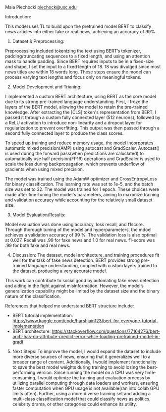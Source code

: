 Maia Piechocki
piechock@usc.edu

Introduction: 

This model uses TL to build upon the pretrained model BERT to classify news articles into either fake or real news, achieving an accuracy of 99%.

1. Dataset & Preprocessing: 

Preprocessing included tokenizing the text using BERT’s tokenizer, padding/truncating sequences to a fixed length, and using an attention mask to handle padding. Since BERT requires inputs to be in a fixed-size and shape, I set the input to a fixed length of 18. 18 was divulged since most news titles are within 18 words long. These steps ensure the model can process varying text lengths and focus only on meaningful tokens.

2. Model Development and Trianing:

I implemented a custom BERT architecture, using BERT as the core model due to its strong pre-trained language understanding. First, I froze the layers of the BERT model, allowing the model to retain the pre-trained knowledge. After extracting the [CLS] token's representation from BERT, I passed it through a custom fully connected layer (512 neurons), followed by a ReLU activation to introduce non-linearity and a dropout layer for regularization to prevent overfitting. This output was then passed through a second fully connected layer to produce the class scores. 

To speed up training and reduce memory usage, the model incorporates automatic mixed precision(AMP) using autocast and GradScaler. Autocast() is used during the forward pass(when predictions are caluclated) to automatically use half precision(FP16) operations and GradScaler is used to scale the loss during backpropagation, which prevents underflow of gradients when using mixed precision. 

The model was trained using the AdamW optimizer and CrossEntropyLoss for binary classification. The learning rate was set to 1e-5, and the batch size was set to 32. The model was trained for 1 epoch. These choices were made after fine-tuning the model's parameters, aiming to maximize training and validation accuracy while accounting for the relatively small dataset size.

3. Model Evaluation/Results:

Model evaluation was done using accuracy, loss recall, and f1score. Through thorough tuning of the model and hyperparameters, the mdoel achieves a validation accuracy of 99 %. The validation loss is also optimal at 0.027. Recall was .99 for fake news and 1.0 for real news. f1-score was .99 for both fake and real news.

4. Discussion:
The dataset, model architecture, and training procedures fit well for the task of fake news detection. BERT provides strong pre-trained language understanding, coupled with custom layers trained to the dataset, producing a very accurate model.

This work can contribute to social good by automating fake news detection and aiding in the fight against misinformation. However, the model’s generalization capability might be limited by the dataset size and the binary nature of the classification. 

References that helped me understand BERT structure include:
- BERT tutorial implementation: 
https://www.kaggle.com/code/harshjain123/bert-for-everyone-tutorial-implementation
- BERT architecture: https://stackoverflow.com/questions/77164276/bert-arch-has-no-attribute-predict-error-while-loading-pretrained-model-in-gradi 

5. Next Steps:
To improve the model, I would expand the dataset to include more diverse sources of news, ensuring that it generalizes well to a broader range of content. Additionally, I would implement functionality to save the best model weights during training to avoid losing the best-performing version. Since running the model on a CPU was very time-consuming, I would optimize the training and evaluation process by utilizing parallel computing through data loaders and workers, ensuring faster computation when GPU usage is not available(ran into colab GPU limits often). Further, using a more diverse training set and adding a multi-class classification model that could classify news as politics, celebrity drama, or other categories could enhance its utility.

